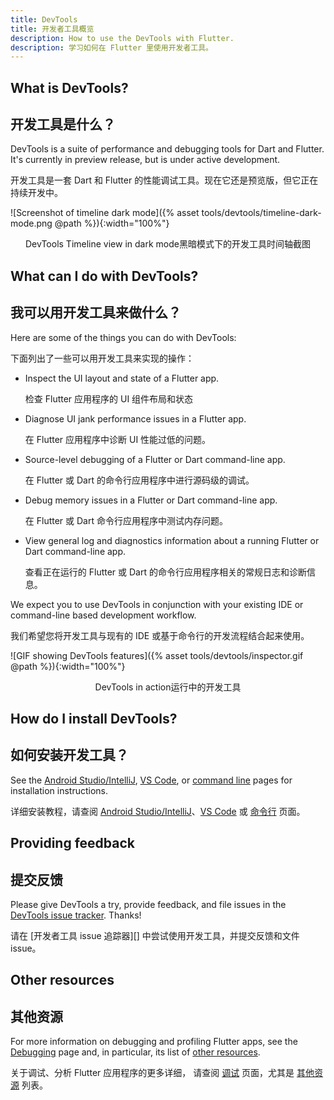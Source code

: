 ```yaml
---
title: DevTools
title: 开发者工具概览
description: How to use the DevTools with Flutter.
description: 学习如何在 Flutter 里使用开发者工具。
---
```


## What is DevTools?

## 开发工具是什么？

DevTools is a suite of performance and debugging tools
for Dart and Flutter. It's currently in preview release,
but is under active development.

开发工具是一套 Dart 和 Flutter 的性能调试工具。现在它还是预览版，但它正在持续开发中。

![Screenshot of timeline dark mode]({% asset tools/devtools/timeline-dark-mode.png @path %}){:width="100%"}
<br><center><span>DevTools Timeline view in dark mode</span><span>黑暗模式下的开发工具时间轴截图</span></center>

## What can I do with DevTools?

## 我可以用开发工具来做什么？

Here are some of the things you can do with DevTools:

下面列出了一些可以用开发工具来实现的操作：

* Inspect the UI layout and state of a Flutter app.

  检查 Flutter 应用程序的 UI 组件布局和状态

* Diagnose UI jank performance issues in a Flutter app.

  在 Flutter 应用程序中诊断 UI 性能过低的问题。

* Source-level debugging of a Flutter or Dart
  command-line app.

  在 Flutter 或 Dart 的命令行应用程序中进行源码级的调试。

* Debug memory issues in a Flutter or Dart
  command-line app.

  在 Flutter 或 Dart 命令行应用程序中测试内存问题。

* View general log and diagnostics information
  about a running Flutter or Dart
  command-line app.

  查看正在运行的 Flutter 或 Dart 的命令行应用程序相关的常规日志和诊断信息。

We expect you to use DevTools in conjunction with
your existing IDE or command-line based development workflow.

我们希望您将开发工具与现有的 IDE 或基于命令行的开发流程结合起来使用。

![GIF showing DevTools features]({% asset tools/devtools/inspector.gif @path %}){:width="100%"}
<br><center><span>DevTools in action</span><span>运行中的开发工具</span></center>

## How do I install DevTools?

## 如何安装开发工具？

See the [Android Studio/IntelliJ][], [VS Code][], or
[command line][] pages for installation instructions.

详细安装教程，请查阅 [Android Studio/IntelliJ][]、[VS Code][] 或 [命令行][] 页面。

## Providing feedback

## 提交反馈

Please give DevTools a try, provide feedback, and file issues
in the [DevTools issue tracker][]. Thanks!

请在 [开发者工具 issue 追踪器][] 中尝试使用开发工具，并提交反馈和文件 issue。

## Other resources

## 其他资源

For more information on debugging and profiling
Flutter apps, see the [Debugging][] page and,
in particular, its list of [other resources][].

关于调试、分析 Flutter 应用程序的更多详细，
请查阅 [调试][] 页面，尤其是 [其他资源][] 列表。

[Android Studio/IntelliJ]: /docs/development/tools/devtools/android-studio
[VS Code]: /docs/development/tools/devtools/vscode
[command line]: /docs/development/tools/devtools/cli
[DevTools issue tracker]: {{site.github}}/flutter/devtools/issues
[Debugging]: /docs/testing/debugging
[Other resources]: /docs/testing/debugging#other-resources
[命令行]: /docs/development/tools/devtools/cli
[开发工具 issue 追踪器]: {{site.github}}/flutter/devtools/issues
[调试]: /docs/testing/debugging
[其他资源]: /docs/testing/debugging#other-resources
